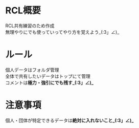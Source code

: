 # RCL概要
RCL共有練習のため作成  
無理やりにでも使っていってやり方を覚えよう_(:3」∠)_

# ルール
個人データはフォルダ管理  
全体で共有したいデータはトップにて管理  
コメントは**極力・強引にでも残す_(:3」∠)_**

# 注意事項
個人・団体が特定できるデータは**絶対に入れないこと_(:3」∠)_**
